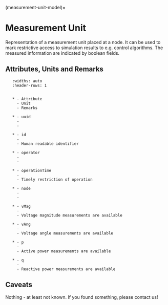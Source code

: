 (measurement-unit-model)=

# Measurement Unit

Representation of a measurement unit placed at a node.
It can be used to mark restrictive access to simulation results to e.g. control algorithms.
The measured information are indicated by boolean fields.

## Attributes, Units and Remarks

```{list-table}
   :widths: auto
   :header-rows: 1


   * - Attribute
     - Unit
     - Remarks

   * - uuid
     -
     -

   * - id
     -
     - Human readable identifier

   * - operator
     -
     -

   * - operationTime
     -
     - Timely restriction of operation

   * - node
     -
     -

   * - vMag
     -
     - Voltage magnitude measurements are available

   * - vAng
     -
     - Voltage angle measurements are available

   * - p
     -
     - Active power measurements are available

   * - q
     -
     - Reactive power measurements are available

```

## Caveats

Nothing - at least not known.
If you found something, please contact us!
